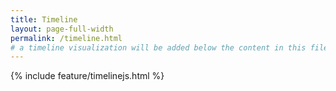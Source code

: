 ```yaml
---
title: Timeline
layout: page-full-width
permalink: /timeline.html
# a timeline visualization will be added below the content in this file
---
```


{% include feature/timelinejs.html %}
